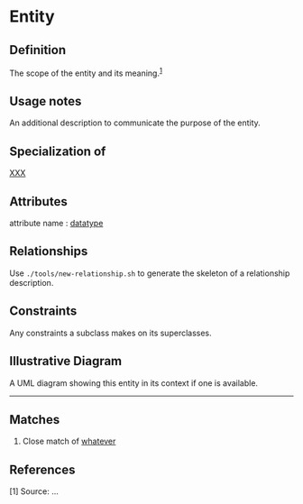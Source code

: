 # Entity

## Definition
The scope of the entity and its meaning.<sup>[1](#fn1)</sup>

## Usage notes
An additional description to communicate the purpose of the entity.

## Specialization of
[XXX](../entities/XXX.md)

## Attributes
<a name="DOI">attribute name : [datatype](../datatypes/XXX.md)</a>

## Relationships
Use `./tools/new-relationship.sh` to generate the skeleton of a relationship description.

## Constraints
Any constraints a subclass makes on its superclasses.

## Illustrative Diagram
A UML diagram showing this entity in its context if one is available.

---
## Matches
1. Close match of [whatever](url)

## References
<a name="fn1">\[1\]</a> Source: ...
